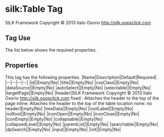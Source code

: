 # silk:Table Tag
SILK Framework
Copyright © 2013 Italo Osorio
http://silk.oopsclick.com


## Tag Use
The list below shows the required properties.

## Properties
This tag has the following properties.
|Name|Description|Default|Required|
|--|--|--|--|
|id||Empty|No|
|title||Empty|No|
|cssClass||Empty|No|
|dataSource||Empty|No|
|autoSelect||Empty|No|
|selectable||Empty|No|
|targetPage||Empty|No|
|header|SILK Framework
Copyright © 2013 Italo Osorio
http://silk.oopsclick.com
fixed : Attaches the header to the top of the page
inline: Attaches the header to the top of the table location
none: no header|Empty|No|
|treeData||Empty|No|
|rootLabel||Empty|No|
|noRoot||Empty|No|
|iconOpen||Empty|No|
|iconClose||Empty|No|
|iconEmpty||Empty|No|
|collapsable||Empty|No|
|collapsedLevel||Empty|No|
|parentList||Empty|No|
|searchable||Empty|No|
|dpSearch||Empty|No|
|input||Empty|No|
|init||Empty|No|
